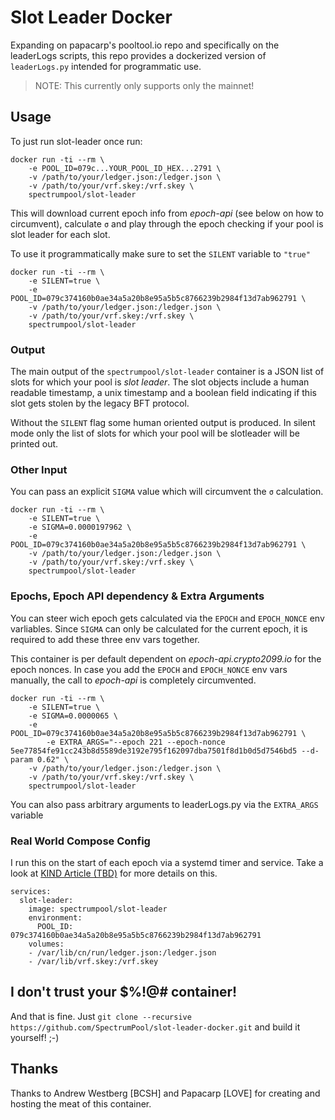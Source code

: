 # Slot Leader Docker

Expanding on papacarp's pooltool.io repo and specifically on the leaderLogs
scripts, this repo provides a dockerized version of `leaderLogs.py` intended
for programmatic use.

> NOTE: This currently only supports only the mainnet!

## Usage

To just run slot-leader once run:
```
docker run -ti --rm \
	-e POOL_ID=079c...YOUR_POOL_ID_HEX...2791 \
	-v /path/to/your/ledger.json:/ledger.json \
	-v /path/to/your/vrf.skey:/vrf.skey \
	spectrumpool/slot-leader
```
This will download current epoch info from _epoch-api_ (see below on how to 
circumvent), calculate `σ` and play through the epoch checking if your pool
is slot leader for each slot.

To use it programmatically make sure to set the `SILENT` variable to `"true"`
```
docker run -ti --rm \
	-e SILENT=true \
	-e POOL_ID=079c374160b0ae34a5a20b8e95a5b5c8766239b2984f13d7ab962791 \
	-v /path/to/your/ledger.json:/ledger.json \
	-v /path/to/your/vrf.skey:/vrf.skey \
	spectrumpool/slot-leader
```

### Output

The main output of the `spectrumpool/slot-leader` container is a JSON list
of slots for which your pool is _slot leader_. The slot objects include a
human readable timestamp, a unix timestamp and a boolean field indicating if
this slot gets stolen by the legacy BFT protocol.

Without the `SILENT` flag some human oriented output is produced. In silent
mode only the list of slots for which your pool will be slotleader will be 
printed out.

### Other Input

You can pass an explicit `SIGMA` value which will circumvent the `σ`
calculation.
```
docker run -ti --rm \
	-e SILENT=true \
	-e SIGMA=0.0000197962 \
	-e POOL_ID=079c374160b0ae34a5a20b8e95a5b5c8766239b2984f13d7ab962791 \
	-v /path/to/your/ledger.json:/ledger.json \
	-v /path/to/your/vrf.skey:/vrf.skey \
	spectrumpool/slot-leader
```

### Epochs, Epoch API dependency & Extra Arguments

You can steer wich epoch gets calculated via the `EPOCH` and `EPOCH_NONCE` env
varliables. Since `SIGMA` can only be calculated for the current epoch, it is
required to add these three env vars together.

This container is per default dependent on _epoch-api.crypto2099.io_ for the
epoch nonces. In case you add the `EPOCH` and `EPOCH_NONCE` env vars manually,
the call to _epoch-api_ is completely circumvented.

```
docker run -ti --rm \
	-e SILENT=true \
	-e SIGMA=0.0000065 \
	-e POOL_ID=079c374160b0ae34a5a20b8e95a5b5c8766239b2984f13d7ab962791 \
        -e EXTRA_ARGS="--epoch 221 --epoch-nonce 5ee77854fe91cc243b8d5589de3192e795f162097dba7501f8d1b0d5d7546bd5 --d-param 0.62" \
	-v /path/to/your/ledger.json:/ledger.json \
	-v /path/to/your/vrf.skey:/vrf.skey \
	spectrumpool/slot-leader
```

You can also pass arbitrary arguments to leaderLogs.py via the `EXTRA_ARGS` variable

### Real World Compose Config

I run this on the start of each epoch via a systemd timer and service.
Take a look at [KIND Article (TBD)]() for more details on this.

```
services:
  slot-leader:
    image: spectrumpool/slot-leader
    environment:
      POOL_ID: 079c374160b0ae34a5a20b8e95a5b5c8766239b2984f13d7ab962791
    volumes:
    - /var/lib/cn/run/ledger.json:/ledger.json
    - /var/lib/vrf.skey:/vrf.skey
```

## I don't trust your $%!@# container!

And that is fine. Just 
`git clone --recursive https://github.com/SpectrumPool/slot-leader-docker.git`
and build it yourself! ;-)

## Thanks

Thanks to Andrew Westberg [BCSH] and Papacarp [LOVE] for creating and hosting
the meat of this container.
